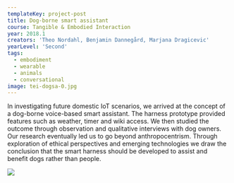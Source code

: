 ```yaml
---
templateKey: project-post
title: Dog-borne smart assistant
course: Tangible & Embodied Interaction
year: 2018.1
creators: 'Theo Nordahl, Benjamin Dannegård, Marjana Dragicevic'
yearLevel: 'Second'
tags:
  - embodiment
  - wearable
  - animals
  - conversational
image: tei-dogsa-0.jpg
---
```


In investigating future domestic IoT scenarios, we arrived at the concept of a dog-borne voice-based smart assistant. The  harness prototype provided features such as weather, timer and wiki access. We then studied the outcome through observation and qualitative interviews with dog owners. Our research eventually led us to go beyond anthropocentrism. Through exploration of ethical perspectives and emerging technologies we draw the conclusion that the smart harness should be developed to assist and benefit dogs rather than people.

![](images/tei-dogsa-0.jpg)
